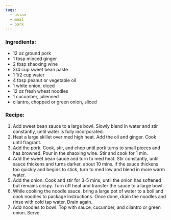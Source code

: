 ```yaml
---
tags:
  - asian
  - meal
  - pork
---
```

### Ingredients:
- 12 oz ground pork
- 1 tbsp minced ginger
- 2 tbsp shaoxing wine
- 3/4 cup sweet bean paste
- 1 1/2 cup water
- 4 tbsp peanut or vegetable oil
- 1 white onion, diced
- 12 oz fresh wheat noodles
- 1 cucumber, julienned
- cilantro, chopped or green onion, sliced

### Recipe:
1. Add sweet bean sauce to a large bowl. Slowly blend in water and stir constantly, until water is fully incorporated.
2. Heat a large skillet over med high heat. Add the oil and ginger. Cook until fragrant.
3. Add the pork. Cook, stir, and chop until pork turns to small pieces and has browned. Pour in the shaoxing wine. Stir and cook for 1 min.
4. Add the sweet bean sauce and turn to med heat. Stir constantly, until sauce thickens and turns darker, about 10 mins. if the sauce thickens too quickly and begins to stick, turn to med low and blend in more warm water.
5. Add the onion. Cook and stir for 3-5 mins, until the onion has softened but remains crispy. Turn off heat and transfer the sauce to a large bowl.
6. While cooking the noodle sauce, bring a large pot of water to a boil and cook noodles to package instructions. Once done, drain the noodles and rinse with cold tap water. Drain again.
7. Add noodles to bowl. Top with sauce, cucumber, and cilantro or green onion. Serve. 